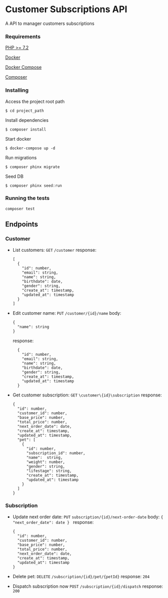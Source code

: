 

# Customer Subscriptions API

  

A API to manager customers subscriptions

  

### Requirements

[PHP >= 7.2](https://www.php.net/manual/en/install.php)

[Docker](https://www.docker.com/get-started)

[Docker Compose](https://docs.docker.com/compose/install/)

[Composer](https://getcomposer.org/doc/00-intro.md)

### Installing

Access the project root path
```
$ cd project_path
```

Install dependencies

```
$ composer install
```
Start docker

```
$ docker-compose up -d
```
Run migrations
```
$ composer phinx migrate
```
Seed DB
```
$ composer phinx seed:run
```
### Running the tests

```
composer test
```

## Endpoints

### Customer
- List customers:
`GET`  `/customer` 
	response: 
    
	```
	[
	  {
	    "id": number,
	    "email": string,
	    "name": string,
	    "birthdate": date,
	    "gender": string,
	    "create_at": timestamp,
	    "updated_at": timestamp
	  }
  ]
  ```
- Edit customer name:
	`PUT` `/customer/{id}/name`
	body: 

	```
	{
	  "name": string
	}
	```
	response: 

	```
	  {
	    "id": number,
	    "email": string,
	    "name": string,
	    "birthdate": date,
	    "gender": string,
	    "create_at": timestamp,
	    "updated_at": timestamp
	  }
	```
	 
- Get customer subscription:
	`GET` `\customer\{id}\subscription`
	response: 
	```
	{
	  "id": number,
	  "customer_id": number,
	  "base_price": number,
	  "total_price": number,
	  "next_order_date": date,
	  "create_at": timestamp,
	  "updated_at": timestamp,
	  "pet": [
	    {
	      "id": number,
	      "subscription_id": number,
	      "name":  string,
	      "weight": number,
	      "gender": string,
	      "lifestage": string,
	      "create_at": timestamp,
	      "updated_at": timestamp
	    }
	  ]
	}
	``` 
### Subscription
- Update next order date:
	`PUT` `subscription/{id}/next-order-date`
	body:
		```
		{ 
			"next_order_date": date
		} 
		```
	response: 
	```
	{
	  "id": number,
	  "customer_id": number,
	  "base_price": number,
	  "total_price": number,
	  "next_order_date": date,
	  "create_at": timestamp,
	  "updated_at": timestamp
	}
	```
- Delete pet:
	`DELETE` `/subscription/{id}/pet/{petId}`
	response: `204`
	
- Dispatch subscription now
	`POST` `/subscription/{id}/dispatch`
	response: `200`
